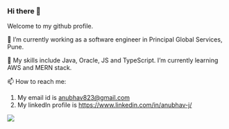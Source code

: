 ### Hi there 👋

<!--
**anubhav823/anubhav823** is a ✨ _special_ ✨ repository because its `README.md` (this file) appears on your GitHub profile.

Here are some ideas to get you started:

- 🔭 I’m currently working on ...
- 🌱 I’m currently learning ...
- 👯 I’m looking to collaborate on ...
- 🤔 I’m looking for help with ...
- 💬 Ask me about ...
- 📫 How to reach me: ...
- 😄 Pronouns: ...
- ⚡ Fun fact: ...
-->
Welcome to my github profile.

🔭 I’m currently working as a software engineer in Principal Global Services, Pune.

🌱 My skills include Java, Oracle, JS and TypeScript. I’m currently learning AWS and MERN stack.

📫 How to reach me:
1. My email id is anubhav823@gmail.com
2. My linkedIn profile is https://www.linkedin.com/in/anubhav-j/


![](https://hit.yhype.me/github/profile?user_id=30366878)
